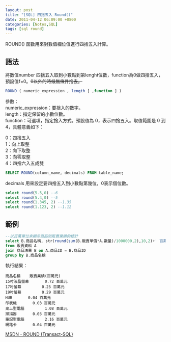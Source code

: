```yaml
---
layout: post
title: "[SQL] 四捨五入 Round()"
date: 2011-04-12 06:09:00 +0800
categories: [Notes,SQL]
tags: [sql round]
---
```


ROUND() 函數用來對數值欄位值進行四捨五入計算。

## 語法

將數值number 四捨五入取到小數點到第lenght位數，function為0做四捨五入，預設值f=0。~~0以外的時候無條件捨去。~~

```sql
ROUND ( numeric_expression , length [ ,function ] )
```

參數：      
numeric_expression：要捨入的數字。      
length：指定保留的小數位數。        
function：可選項，指定捨入方式。預設值為 0，表示四捨五入。取值範圍是 0 到 4，具體意義如下：     

0：四捨五入     
1：向上取整     
2：向下取整       
3：向零取整       
4：四捨六入五成雙     

```sql
SELECT ROUND(column_name, decimals) FROM table_name;
```
decimals 用來設定要四捨五入到小數點第幾位，0表示個位數。

```sql
select round(5.5,0) --6
select round(5.4,0) --5
select round(1.345, 2) --1.35
select round(1.123, 2) --1.12
```

## 範例

```sql
--以百萬單位來顯示商品別販賣業績的總計
select B.商品名稱, str(round(sum(B.販賣單價*A.數量)/1000000,2),10,2)+' 百萬元' "販賣業績(百萬元)"
from 販賣資料 A
join 商品清單 B on A.商品ID = B.商品ID 
group by B.商品名稱
```

執行結果：
```
商品名稱	販賣業績(百萬元)
15吋液晶螢幕	      0.72 百萬元
17吋螢幕	      0.25 百萬元
19吋螢幕	      0.29 百萬元
HUB	      0.04 百萬元
印表機	      0.03 百萬元
桌上型電腦	      1.08 百萬元
掃描器	      0.03 百萬元
筆記型電腦	      2.16 百萬元
網路卡	      0.04 百萬元
```

[MSDN - ROUND (Transact-SQL)](https://learn.microsoft.com/zh-tw/sql/t-sql/functions/round-transact-sql?view=sql-server-ver16)